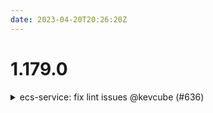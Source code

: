 ```yaml
---
date: 2023-04-20T20:26:20Z
---
```


# 1.179.0

<details>
  <summary>ecs-service: fix lint issues @kevcube (#636)</summary>

  

</details>